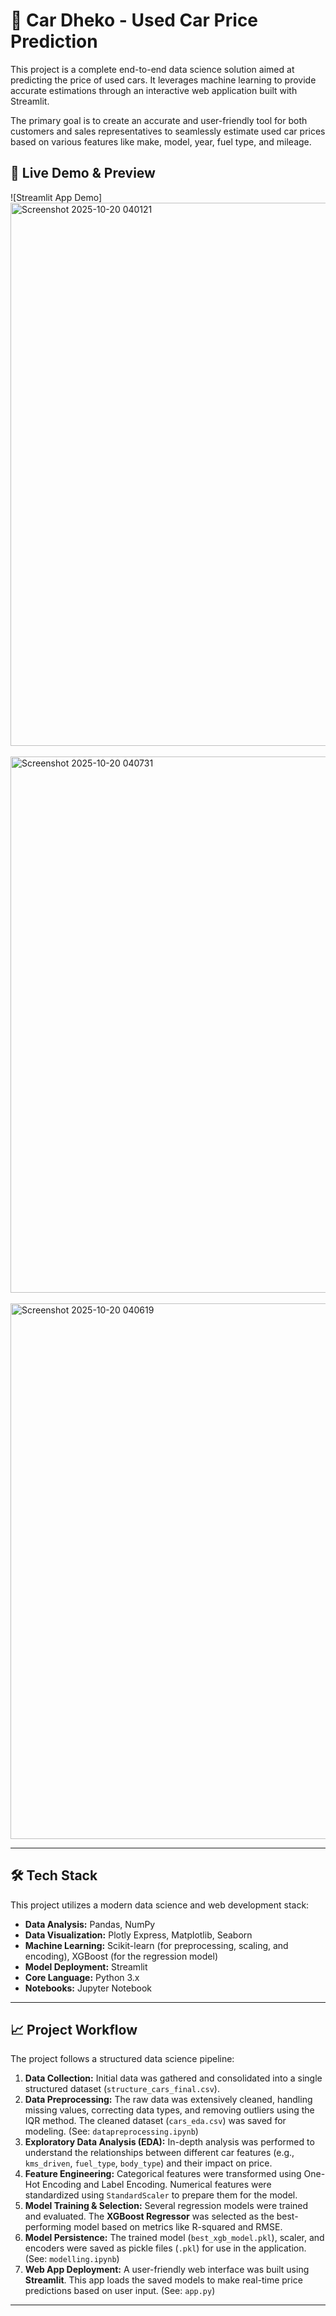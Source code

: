 # 🚗 Car Dheko - Used Car Price Prediction

This project is a complete end-to-end data science solution aimed at predicting the price of used cars. It leverages machine learning to provide accurate estimations through an interactive web application built with Streamlit.

The primary goal is to create an accurate and user-friendly tool for both customers and sales representatives to seamlessly estimate used car prices based on various features like make, model, year, fuel type, and mileage.

## 🚀 Live Demo & Preview

![Streamlit App Demo]
<img width="1920" height="869" alt="Screenshot 2025-10-20 040121" src="https://github.com/user-attachments/assets/4b0d1182-5dad-4e40-804e-49a804328e3a" />
<br><br>
<img width="1920" height="858" alt="Screenshot 2025-10-20 040731" src="https://github.com/user-attachments/assets/85050b0b-af50-4da9-9e46-4d9dee42f6e9" />
<br><br>
<img width="1920" height="857" alt="Screenshot 2025-10-20 040619" src="https://github.com/user-attachments/assets/65aaff14-8381-4791-a066-463c88be17fa" />

---

## 🛠 Tech Stack

This project utilizes a modern data science and web development stack:

-   **Data Analysis:** Pandas, NumPy
-   **Data Visualization:** Plotly Express, Matplotlib, Seaborn
-   **Machine Learning:** Scikit-learn (for preprocessing, scaling, and encoding), XGBoost (for the regression model)
-   **Model Deployment:** Streamlit
-   **Core Language:** Python 3.x
-   **Notebooks:** Jupyter Notebook

---

## 📈 Project Workflow

The project follows a structured data science pipeline:

1.  **Data Collection:** Initial data was gathered and consolidated into a single structured dataset (`structure_cars_final.csv`).
2.  **Data Preprocessing:** The raw data was extensively cleaned, handling missing values, correcting data types, and removing outliers using the IQR method. The cleaned dataset (`cars_eda.csv`) was saved for modeling. (See: `datapreprocessing.ipynb`)
3.  **Exploratory Data Analysis (EDA):** In-depth analysis was performed to understand the relationships between different car features (e.g., `kms_driven`, `fuel_type`, `body_type`) and their impact on price.
4.  **Feature Engineering:** Categorical features were transformed using One-Hot Encoding and Label Encoding. Numerical features were standardized using `StandardScaler` to prepare them for the model.
5.  **Model Training & Selection:** Several regression models were trained and evaluated. The **XGBoost Regressor** was selected as the best-performing model based on metrics like R-squared and RMSE.
6.  **Model Persistence:** The trained model (`best_xgb_model.pkl`), scaler, and encoders were saved as pickle files (`.pkl`) for use in the application. (See: `modelling.ipynb`)
7.  **Web App Deployment:** A user-friendly web interface was built using **Streamlit**. This app loads the saved models to make real-time price predictions based on user input. (See: `app.py`)

---

